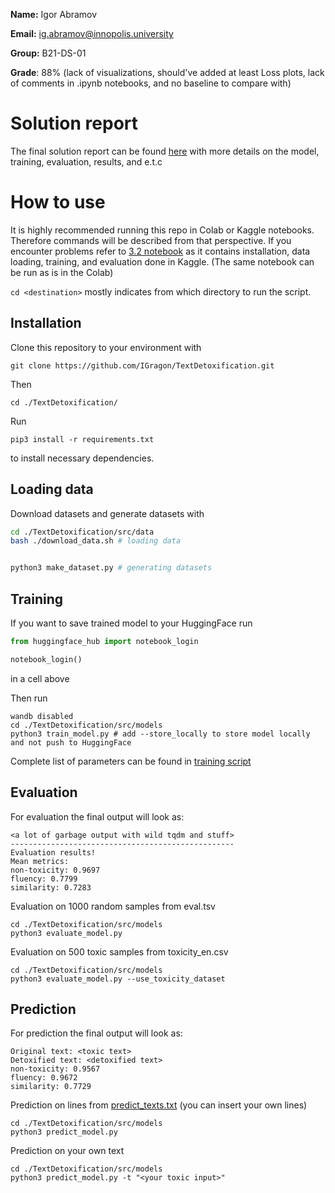 **Name:** Igor Abramov

**Email:** ig.abramov@innopolis.university

**Group:** B21-DS-01

**Grade**: 88% (lack of visualizations, should've added at least Loss plots, lack of comments in .ipynb notebooks, and no baseline to compare with)

# Solution report

The final solution report can be found [here](reports/FinalSolutionReport.md) with more details on the model, training,
evaluation, results, and e.t.c

# How to use

It is highly recommended running this repo in Colab or Kaggle notebooks. Therefore commands will be described from that
perspective. If you encounter problems refer to
[3.2 notebook](notebooks/3.2_Training_and_evaluating_paraphraser_within_module.ipynb) as it contains installation, data
loading, training, and evaluation done in Kaggle. (The same notebook can be run as is in the Colab)

``cd <destination>`` mostly indicates from which directory to run the script.

## Installation

Clone this repository to your environment with

``git clone https://github.com/IGragon/TextDetoxification.git``

Then

``cd ./TextDetoxification/``

Run

``pip3 install -r requirements.txt``

to install necessary dependencies.

## Loading data

Download datasets and generate datasets with

```bash
cd ./TextDetoxification/src/data
bash ./download_data.sh # loading data


python3 make_dataset.py # generating datasets
```

## Training

If you want to save trained model to your HuggingFace run

```python
from huggingface_hub import notebook_login

notebook_login()
```

in a cell above

Then run

```shell
wandb disabled
cd ./TextDetoxification/src/models
python3 train_model.py # add --store_locally to store model locally and not push to HuggingFace
```

Complete list of parameters can be found in [training script](src/models/train_model.py)

## Evaluation

For evaluation the final output will look as:

```
<a lot of garbage output with wild tqdm and stuff>
--------------------------------------------------
Evaluation results!
Mean metrics:
non-toxicity: 0.9697
fluency: 0.7799
similarity: 0.7283
```

Evaluation on 1000 random samples from eval.tsv

```shell
cd ./TextDetoxification/src/models
python3 evaluate_model.py
```

Evaluation on 500 toxic samples from toxicity_en.csv

```shell
cd ./TextDetoxification/src/models
python3 evaluate_model.py --use_toxicity_dataset
```

## Prediction

For prediction the final output will look as:

```
Original text: <toxic text>
Detoxified text: <detoxified text>
non-toxicity: 0.9567
fluency: 0.9672
similarity: 0.7729
```

Prediction on lines from [predict_texts.txt](src/models/predict_texts.txt) (you can insert your own lines)

```shell
cd ./TextDetoxification/src/models
python3 predict_model.py
```

Prediction on your own text

```shell
cd ./TextDetoxification/src/models
python3 predict_model.py -t "<your toxic input>"
```
